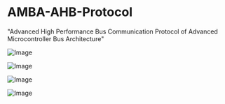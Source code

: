 # AMBA-AHB-Protocol
"Advanced High Performance Bus Communication Protocol of Advanced Microcontroller Bus Architecture"

![Image](https://github.com/user-attachments/assets/f9e4daf5-f0c0-49ff-87f9-82d298f89664)

![Image](https://github.com/user-attachments/assets/0b5bd523-00b1-48cd-9808-bc8341a70d79)

![Image](https://github.com/user-attachments/assets/ab7e66fc-9cb2-4a44-8f60-9fa805402876)

![Image](https://github.com/user-attachments/assets/c3a43559-1f9a-4719-b39c-da010ae7024e)
